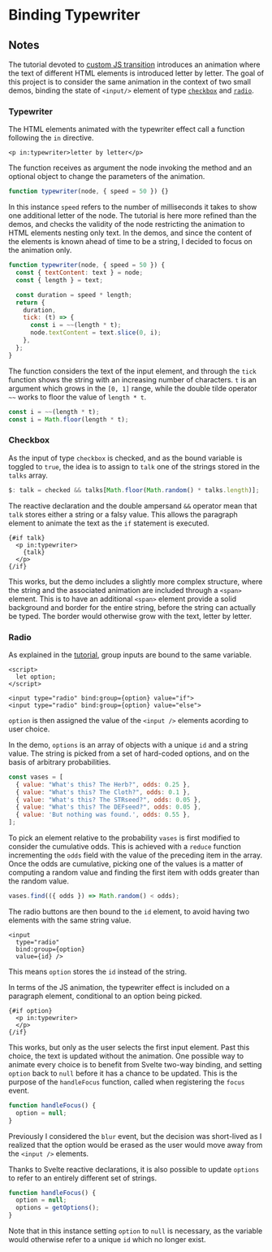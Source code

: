 # Binding Typewriter

## Notes

The tutorial devoted to [custom JS transition](https://svelte.dev/tutorial/custom-js-transitions) introduces an animation where the text of different HTML elements is introduced letter by letter. The goal of this project is to consider the same animation in the context of two small demos, binding the state of `<input/>` element of type [`checkbox`](https://svelte.dev/repl/d6a041928cc14550bca2cb0eb25772ad?version=3.38.2) and [`radio`](https://svelte.dev/repl/e3b4a6f5d1db4e6eb7e71cd461fd5ff6?version=3.38.2).

### Typewriter

The HTML elements animated with the typewriter effect call a function following the `in` directive.

```svelte
<p in:typewriter>letter by letter</p>
```

The function receives as argument the node invoking the method and an optional object to change the parameters of the animation.

```js
function typewriter(node, { speed = 50 }) {}
```

In this instance `speed` refers to the number of milliseconds it takes to show one additional letter of the node. The tutorial is here more refined than the demos, and checks the validity of the node restricting the animation to HTML elements nesting only text. In the demos, and since the content of the elements is known ahead of time to be a string, I decided to focus on the animation only.

```js
function typewriter(node, { speed = 50 }) {
  const { textContent: text } = node;
  const { length } = text;

  const duration = speed * length;
  return {
    duration,
    tick: (t) => {
      const i = ~~(length * t);
      node.textContent = text.slice(0, i);
    },
  };
}
```

The function considers the text of the input element, and through the `tick` function shows the string with an increasing number of characters. `t` is an argument which grows in the `[0, 1]` range, while the double tilde operator `~~` works to floor the value of `length * t`.

```js
const i = ~~(length * t);
const i = Math.floor(length * t);
```

### Checkbox

As the input of type `checkbox` is checked, and as the bound variable is toggled to `true`, the idea is to assign to `talk` one of the strings stored in the `talks` array.

```js
$: talk = checked && talks[Math.floor(Math.random() * talks.length)];
```

The reactive declaration and the double ampersand `&&` operator mean that `talk` stores either a string or a falsy value. This allows the paragraph element to animate the text as the `if` statement is executed.

```svelte
{#if talk}
  <p in:typewriter>
    {talk}
  </p>
{/if}
```

This works, but the demo includes a slightly more complex structure, where the string and the associated animation are included through a `<span>` element. This is to have an additional `<span>` element provide a solid background and border for the entire string, before the string can actually be typed. The border would otherwise grow with the text, letter by letter.

### Radio

As explained in the [tutorial](https://svelte.dev/tutorial/group-inputs), group inputs are bound to the same variable.

```svelte
<script>
  let option;
</script>

<input type="radio" bind:group={option} value="if">
<input type="radio" bind:group={option} value="else">
```

`option` is then assigned the value of the `<input />` elements acording to user choice.

In the demo, `options` is an array of objects with a unique `id` and a string value. The string is picked from a set of hard-coded options, and on the basis of arbitrary probabilities.

```js
const vases = [
  { value: "What's this? The Herb?", odds: 0.25 },
  { value: "What's this? The Cloth?", odds: 0.1 },
  { value: "What's this? The STRseed?", odds: 0.05 },
  { value: "What's this? The DEFseed?", odds: 0.05 },
  { value: 'But nothing was found.', odds: 0.55 },
];
```

To pick an element relative to the probability `vases` is first modified to consider the cumulative odds. This is achieved with a `reduce` function incrementing the `odds` field with the value of the preceding item in the array. Once the odds are cumulative, picking one of the values is a matter of computing a random value and finding the first item with odds greater than the random value.

```js
vases.find(({ odds }) => Math.random() < odds);
```

The radio buttons are then bound to the `id` element, to avoid having two elements with the same string value.

```svelte
<input
  type="radio"
  bind:group={option}
  value={id} />
```

This means `option` stores the `id` instead of the string.

In terms of the JS animation, the typewriter effect is included on a paragraph element, conditional to an option being picked.

```svelte
{#if option}
  <p in:typewriter>
  </p>
{/if}
```

This works, but only as the user selects the first input element. Past this choice, the text is updated without the animation. One possible way to animate every choice is to benefit from Svelte two-way binding, and setting `option` back to `null` before it has a chance to be updated. This is the purpose of the `handleFocus` function, called when registering the `focus` event.

```js
function handleFocus() {
  option = null;
}
```

Previously I considered the `blur` event, but the decision was short-lived as I realized that the option would be erased as the user would move away from the `<input />` elements.

Thanks to Svelte reactive declarations, it is also possible to update `options` to refer to an entirely different set of strings.

```js
function handleFocus() {
  option = null;
  options = getOptions();
}
```

Note that in this instance setting `option` to `null` is necessary, as the variable would otherwise refer to a unique `id` which no longer exist.
